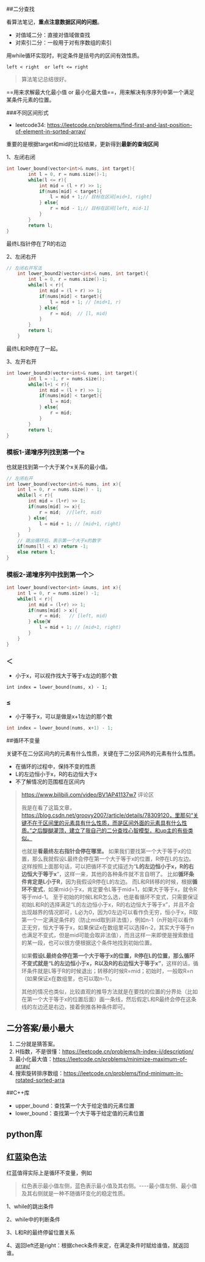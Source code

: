 ##二分查找

看算法笔记，**重点注意数据区间的问题**。

- 对值域二分：直接对值域做查找
- 对索引二分：一般用于对有序数组的索引

用while循环实现时，判定条件是括号内的区间有效性质。

```
left < right  or left <= right
```

> 算法笔记总结很好。

==用来求解最大化最小值 or  最小化最大值==，用来解决有序序列中第一个满足某条件元素的位置。

###不同区间形式

- leetcode34: https://leetcode.cn/problems/find-first-and-last-position-of-element-in-sorted-array/

重要的是根据target和mid的比较结果，更新得到**最新的查询区间**

1、左闭右闭

```C++
int lower_bound(vector<int>& nums, int target){
        int l = 0, r = nums.size()-1;
        while(l <= r){
            int mid = (l + r) >> 1;
            if(nums[mid] < target){
                l = mid + 1;// 目标在区间[mid+1, right]
            } else{
                r = mid - 1;// 目标在区间[left, mid-1]
            }
        }
        return l;
}
```

最终L指针停在了R的右边

2、左闭右开

```C++
// 左闭右开写法
    int lower_bound2(vector<int>& nums, int target){
        int l = 0, r = nums.size()-1;
        while(l < r){
            int mid = (l + r) >> 1;
            if(nums[mid] < target){
                l = mid + 1; // [mid+1, r)
            } else{
                r = mid;  // [l, mid)
            }
        }
        return l;
    }
```

最终L和R停在了一起。

3、左开右开

```C++
int lower_bound3(vector<int>& nums, int target){
        int l = -1, r = nums.size();
        while(l+1 < r){
            int mid = (l + r) >> 1;
            if(nums[mid] < target){
                l = mid;
            } else{
                r = mid;
            }
        }
        return l;
}
```



### 模板1-递增序列找到第一个≥

也就是找到第一个大于某个x关系的最小值。

```C++
// 左闭右开 
int lower_bound(vector<int>& nums, int x){
    int l = 0, r = nums.size() - 1;
    while(l < r){
        int mid = (l+r) >> 1;
        if(nums[mid] >= x){
            r = mid;  //[left, mid)
        } else{
            l = mid + 1; // [mid+1, right)
        }
    }
    // 跳出循环后，表示第一个大于x的数字
    if(nums[l] < x) return -1;
    else return l;
}
```



### 模板2-递增序列中找到第一个＞

```C++
int lower_bound(vector<int> &nums, int x){
	int l = 0, r = nums.size() -1;
    while(l < r){
        int mid = (l+r) >> 1;
        if(nums[mid] > x){
            r = mid;   // [left, mid)
        } else{W
            l = mid + 1; // [mid+1, right)
        }
    }
}
```

### ＜

- 小于x，可以视作找大于等于x左边的那个数

```
int index = lower_bound(nums, x) - 1;
```

### ≤

- 小于等于x，可以是做是x+1左边的那个数

```C++
int index = lower_bound(nums, x+1) - 1;
```



##循环不变量

关键不在二分区间内的元素有什么性质，关键在于二分区间外的元素有什么性质。

- 在循环的过程中，保持不变的性质
- L的左边恒小于x，R的右边恒大于x
- 不了解情况的范围框在区间内

> https://www.bilibili.com/video/BV1AP41137w7 评论区
>
> 我是在看了这篇文章，https://blog.csdn.net/groovy2007/article/details/78309120，里那句“关键不在于区间里的元素具有什么性质，而是区间外面的元素具有什么性质。”之后醍醐灌顶，建立了我自己的二分查找心智模型，和up主的有些类似。
>
> 也就是**看最终左右指针会停在哪里。**
> 如果我们要找第一个大于等于x的位置，那么我就假设L最终会停在第一个大于等于x的位置，R停在L的左边。
> 这样按照上面那句话，可以把循环不变式描述为“**L的左边恒小于x，R的右边恒大于等于x**”，这样一来，其他的各种条件就不言自明了。
> 比如**循环条件肯定是L小于R**，因为我假设R停在L的左边。
> 而L和R转移的时候，根据**循环不变式**，如果mid小于x，肯定要令L等于mid+1，如果大于等于x，就令R等于mid-1。
> 至于初始的时候L和R怎么选，也是看循环不变式，只需要保证初始L和R的选择满足“L的左边恒小于x，R的右边恒大于等于x”，并且不会出现越界的情况即可，L必为0，因为0左边可以看作负无穷，恒小于x，R取第一个一定满足条件的（防止mid取到非法值），例如n-1（n开始可以看作正无穷，恒大于等于x，如果保证x在数组里可以选择n-2，其实大于等于n也满足不变式，但是mid可能会取非法值），而且这样一来即使是搜索数组的某一段，也可以很方便根据这个条件地找到初始位置。
>
> 如果**假设L最终会停在第一个大于等于x的位置，R停在L的位置，那么循环不变式就是“L的左边恒小于x，R以及R的右边恒大于等于x”**，这样的话，循环条件就是L等于R的时候退出；转移的时候R=mid；初始时，一般取R=n（如果保证x在数组里，也可以取n-1）。
>
> 其他的情况也类似，比较直观的推导方法就是在要找的位置的分界处（比如在第一个大于等于x的位置后面）画一条线，然后假定L和R最终会停在这条线的左边还是右边，接着倒推各种条件即可。 

## 二分答案/最小最大

1. 二分就是猜答案。
2. H指数，不是很懂：https://leetcode.cn/problems/h-index-ii/description/
3. 最小化最大值：https://leetcode.cn/problems/minimize-maximum-of-array/
4. 搜索旋转排序数组：https://leetcode.cn/problems/find-minimum-in-rotated-sorted-arra



##C++库

- upper_bound：查找第一个大于给定值的元素位置
- lower_bound：查找第一个大于等于给定值的元素位置



## python库





## 红蓝染色法

红蓝值得实际上是循环不变量，例如

> 红色表示最小值左侧，蓝色表示最小值及其右侧。----最小值左侧、最小值及其右侧就是一种不随循环变化的稳定性质。



1、while的跳出条件

2、while中的判断条件

3、L和R的最终停留位置关系

4、返回left还是right：根据check条件来定，在满足条件时赋给谁值，就返回谁。




